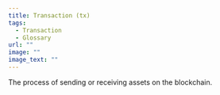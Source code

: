 ```yaml
---
title: Transaction (tx)
tags:
  - Transaction
  - Glossary
url: ""
image: ""
image_text: ""
---
```


The process of sending or receiving assets on the blockchain.
